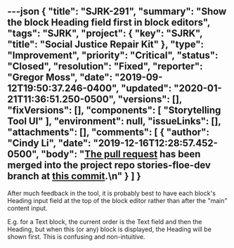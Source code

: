 ---json
{
  "title": "SJRK-291",
  "summary": "Show the block Heading field first in block editors",
  "tags": "SJRK",
  "project": {
    "key": "SJRK",
    "title": "Social Justice Repair Kit"
  },
  "type": "Improvement",
  "priority": "Critical",
  "status": "Closed",
  "resolution": "Fixed",
  "reporter": "Gregor Moss",
  "date": "2019-09-12T19:50:37.246-0400",
  "updated": "2020-01-21T11:36:51.250-0500",
  "versions": [],
  "fixVersions": [],
  "components": [
    "Storytelling Tool UI"
  ],
  "environment": null,
  "issueLinks": [],
  "attachments": [],
  "comments": [
    {
      "author": "Cindy Li",
      "date": "2019-12-16T12:28:57.452-0500",
      "body": "[The pull request](https://github.com/fluid-project/sjrk-story-telling/pull/52) has been merged into the project repo stories-floe-dev branch at [this commit](https://github.com/fluid-project/sjrk-story-telling/commit/d2f09c5dc2f0cecc509402356920bb42df61e0e4).\n"
    }
  ]
}
---
After much feedback in the tool, it is probably best to have each block's Heading input field at the top of the block editor rather than after the "main" content input.

E.g. for a Text block, the current order is the Text field and then the Heading, but when this (or any) block is displayed, the Heading will be shown first. This is confusing and non-intuitive.

        